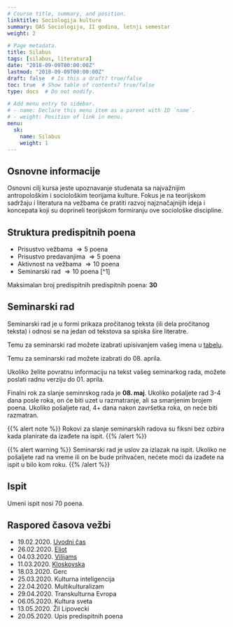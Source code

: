 ```yaml
---
# Course title, summary, and position.
linktitle: Sociologija kulture
summary: OAS Sociologija, II godina, letnji semestar
weight: 2

# Page metadata.
title: Silabus
tags: [silabus, literatura]
date: "2018-09-09T00:00:00Z"
lastmod: "2018-09-09T00:00:00Z"
draft: false  # Is this a draft? true/false
toc: true  # Show table of contents? true/false
type: docs  # Do not modify.

# Add menu entry to sidebar.
# - name: Declare this menu item as a parent with ID `name`.
# - weight: Position of link in menu.
menu:
  sk:
    name: Silabus
    weight: 1
---
```


## Osnovne informacije

Osnovni cilj kursa jeste upoznavanje studenata sa najvažnijim antropološkim i sociološkim teorijama kulture. Fokus je na teorijskom sadržaju i literatura na vežbama će pratiti razvoj najznačajnijih ideja i koncepata koji su doprineli teorijskom formiranju ove sociološke discipline.

## Struktura predispitnih poena

- Prisustvo vežbama $\Rightarrow 5$ poena
- Prisustvo predavanjima $\Rightarrow 5$ poena
- Aktivnost na vežbama $\Rightarrow 10$ poena
- Seminarski rad $\Rightarrow 10$ poena [^1]


Maksimalan broj predispitnih predispitnih poena: **30**


## Seminarski rad

Seminarski rad je u formi prikaza pročitanog teksta (ili dela pročitanog teksta) i odnosi se na jedan od tekstova sa spiska šire literatre.

Temu za seminarski rad možete izabrati upisivanjem vašeg imena u [tabelu](https://docs.google.com/spreadsheets/d/1p3y5w3BjxJtrAwRHxEMYm5Ugd5uHssOpIBqp8MuxW0k/edit?usp=sharing).

Temu za seminarski rad možete izabrati do 08. aprila.

Ukoliko želite povratnu informaciju na tekst vašeg seminarkog rada, možete poslati radnu verziju do 01. aprila.

Finalni rok za slanje seminrskog rada je **08. maj**. Ukoliko pošaljete rad 3-4 dana posle roka, on će biti uzet u razmatranje, ali sa smanjenim brojem poena. Ukoliko pošaljete rad, 4+ dana nakon završetka roka, on neće biti razmatran.


{{% alert note %}}
Rokovi za slanje seminarskih radova su fiksni bez ozbira kada planirate da izađete na ispit.
{{% /alert %}}

{{% alert warning %}}
Seminarski rad je uslov za izlazak na ispit. Ukoliko ne pošaljete rad na vreme ili on be bude prihvaćen, nećete moći da izađete na ispit u bilo kom roku.
{{% /alert %}}

## Ispit

Umeni ispit nosi $70$ poena.


## Raspored časova vežbi

- 19.02.2020.  [Uvodni čas](sk-01.html)
- 26.02.2020. [Eliot](sk-02.html)
- 04.03.2020. [Vilijams](sk-03.html)
- 11.03.2020. [Kloskovska](sk-04.html)
- 18.03.2020. Gerc
- 25.03.2020. Kulturna inteligencija
- 22.04.2020. Multikulturalizam
- 29.04.2020. Transkulturna Evropa
- 06.05.2020. Kultura sveta
- 13.05.2020. Žil Lipovecki
- 20.05.2020. Upis predispitnih poena

